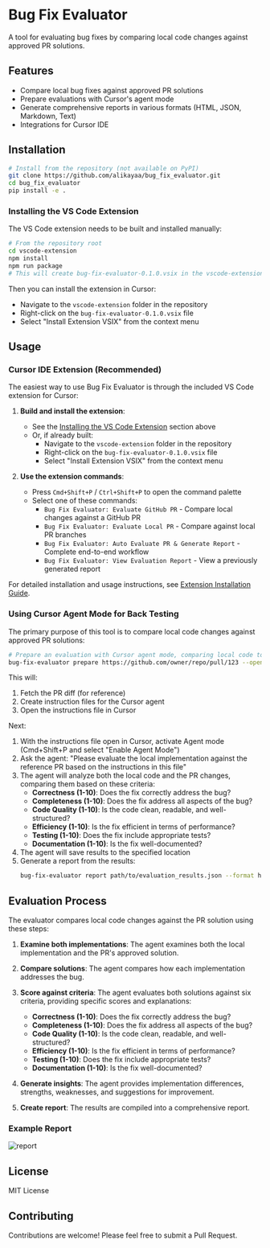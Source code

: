 # Bug Fix Evaluator

A tool for evaluating bug fixes by comparing local code changes against approved PR solutions.

## Features

- Compare local bug fixes against approved PR solutions
- Prepare evaluations with Cursor's agent mode
- Generate comprehensive reports in various formats (HTML, JSON, Markdown, Text)
- Integrations for Cursor IDE

## Installation

```bash
# Install from the repository (not available on PyPI)
git clone https://github.com/alikayaa/bug_fix_evaluator.git
cd bug_fix_evaluator
pip install -e .
```

### Installing the VS Code Extension

The VS Code extension needs to be built and installed manually:

```bash
# From the repository root
cd vscode-extension
npm install
npm run package
# This will create bug-fix-evaluator-0.1.0.vsix in the vscode-extension folder
```

Then you can install the extension in Cursor:
- Navigate to the `vscode-extension` folder in the repository
- Right-click on the `bug-fix-evaluator-0.1.0.vsix` file
- Select "Install Extension VSIX" from the context menu

## Usage

### Cursor IDE Extension (Recommended)

The easiest way to use Bug Fix Evaluator is through the included VS Code extension for Cursor:

1. **Build and install the extension**:
   - See the [Installing the VS Code Extension](#installing-the-vs-code-extension) section above
   - Or, if already built:
     - Navigate to the `vscode-extension` folder in the repository
     - Right-click on the `bug-fix-evaluator-0.1.0.vsix` file
     - Select "Install Extension VSIX" from the context menu

2. **Use the extension commands**:
   - Press `Cmd+Shift+P` / `Ctrl+Shift+P` to open the command palette
   - Select one of these commands:
     - `Bug Fix Evaluator: Evaluate GitHub PR` - Compare local changes against a GitHub PR
     - `Bug Fix Evaluator: Evaluate Local PR` - Compare against local PR branches
     - `Bug Fix Evaluator: Auto Evaluate PR & Generate Report` - Complete end-to-end workflow
     - `Bug Fix Evaluator: View Evaluation Report` - View a previously generated report

For detailed installation and usage instructions, see [Extension Installation Guide](docs/extension_installation.md).


### Using Cursor Agent Mode for Back Testing

The primary purpose of this tool is to compare local code changes against approved PR solutions:

```bash
# Prepare an evaluation with Cursor agent mode, comparing local code to PR
bug-fix-evaluator prepare https://github.com/owner/repo/pull/123 --open-cursor --no-cleanup
```

This will:
1. Fetch the PR diff (for reference)
2. Create instruction files for the Cursor agent
3. Open the instructions file in Cursor

Next:
1. With the instructions file open in Cursor, activate Agent mode (Cmd+Shift+P and select "Enable Agent Mode")
2. Ask the agent: "Please evaluate the local implementation against the reference PR based on the instructions in this file"
3. The agent will analyze both the local code and the PR changes, comparing them based on these criteria:
   - **Correctness (1-10)**: Does the fix correctly address the bug?
   - **Completeness (1-10)**: Does the fix address all aspects of the bug?
   - **Code Quality (1-10)**: Is the code clean, readable, and well-structured?
   - **Efficiency (1-10)**: Is the fix efficient in terms of performance?
   - **Testing (1-10)**: Does the fix include appropriate tests?
   - **Documentation (1-10)**: Is the fix well-documented?
4. The agent will save results to the specified location
5. Generate a report from the results:
   ```bash
   bug-fix-evaluator report path/to/evaluation_results.json --format html --open
   ```

## Evaluation Process

The evaluator compares local code changes against the PR solution using these steps:

1. **Examine both implementations**: The agent examines both the local implementation and the PR's approved solution.

2. **Compare solutions**: The agent compares how each implementation addresses the bug.

3. **Score against criteria**: The agent evaluates both solutions against six criteria, providing specific scores and explanations:
   - **Correctness (1-10)**: Does the fix correctly address the bug?
   - **Completeness (1-10)**: Does the fix address all aspects of the bug?
   - **Code Quality (1-10)**: Is the code clean, readable, and well-structured?
   - **Efficiency (1-10)**: Is the fix efficient in terms of performance?
   - **Testing (1-10)**: Does the fix include appropriate tests?
   - **Documentation (1-10)**: Is the fix well-documented?

4. **Generate insights**: The agent provides implementation differences, strengths, weaknesses, and suggestions for improvement.

5. **Create report**: The results are compiled into a comprehensive report.

### Example Report

![report](https://github.com/user-attachments/assets/35474003-3439-403c-9ef5-23598aad43c9)



## License

MIT License

## Contributing

Contributions are welcome! Please feel free to submit a Pull Request.
